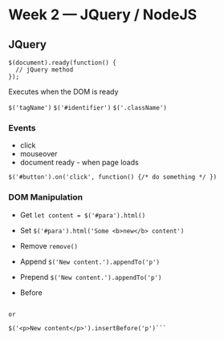 # Week 2 — JQuery / NodeJS

## JQuery
```
$(document).ready(function() {
  // jQuery method
});
```
Executes when the DOM is ready

`$('tagName')`
`$('#identifier')`
`$('.className')`

### Events
- click
- mouseover
- document ready - when page loads

`$('#button').on('click', function() {/* do something */ })`

### DOM Manipulation
- Get
`let content = $('#para').html()`

- Set
`$('#para').html('Some <b>new</b> content')`

- Remove
`remove()`

- Append
`$('New content.').appendTo('p')`

- Prepend
`$('New content.').appendTo('p')`

- Before
```$('p').before('<p>New content.</p>)

or

$('<p>New content</p>').insertBefore('p')```
